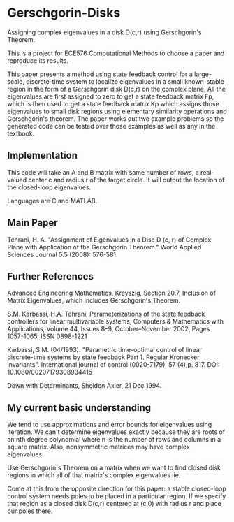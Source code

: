 Gerschgorin-Disks
=================

Assigning complex eigenvalues in a disk D(c,r) using Gerschgorin's Theorem.

This is a project for ECE576 Computational Methods to choose a paper and reproduce its results. 

This paper presents a method using state feedback control for a large-scale, discrete-time system to localize eigenvalues in a small known-stable region in the form of a Gerschgorin disk D(c,r) on the complex plane. All the eigenvalues are first assigned to zero to get a state feedback matrix Fp, which is then used to get a state feedback matrix Kp which assigns those eigenvalues to small disk regions using elementary similarity operations and Gerschgorin's theorem. The paper works out two example problems so the generated code can be tested over those examples as well as any in the textbook.

## Implementation ##

This code will take an A and B matrix with same number of rows, a real-valued center c and radius r of the target circle. It will output the location of the closed-loop eigenvalues.

Languages are C and MATLAB.

## Main Paper ##

Tehrani, H. A. "Assignment of Eigenvalues in a Disc D (c, r) of Complex Plane with Application of the Gerschgorin Theorem." World Applied Sciences Journal 5.5 (2008): 576-581.

## Further References ##

Advanced Engineering Mathematics, Kreyszig, Section 20.7, Inclusion of Matrix Eigenvalues, which includes Gerschgorin's Theorem.

S.M. Karbassi, H.A. Tehrani, Parameterizations of the state feedback controllers for linear multivariable systems, Computers &amp; Mathematics with Applications, Volume 44, Issues 8–9, October–November 2002, Pages 1057-1065, ISSN 0898-1221

Karbassi, S.M. (04/1993). "Parametric time-optimal control of linear discrete-time systems by state feedback Part 1. Regular Kronecker invariants". International journal of control (0020-7179), 57 (4),p. 817. DOI: 10.1080/00207179308934415

Down with Determinants, Sheldon Axler, 21 Dec 1994.

## My current basic understanding ##

We tend to use approximations and error bounds for eigenvalues using iteration. We can't determine eigenvalues exactly because they are roots of an nth degree polynomial where n is the number of rows and columns in a square matrix. Also, nonsymmetric matrices may have complex eigenvalues. 

Use Gerschgorin's Theorem on a matrix when we want to find closed disk regions in which all of that matrix's complex eigenvalues lie.

Come at this from the opposite direction for this paper: a stable closed-loop control system needs poles to be placed in a particular region. If we specify that region as a closed disk D(c,r) centered at (c,0) with radius r and place our poles there.

